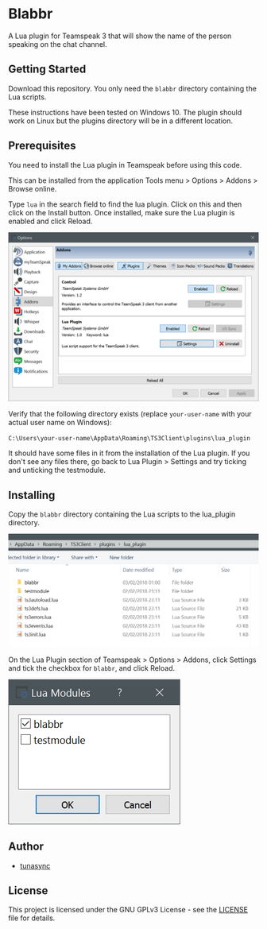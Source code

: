 # Blabbr

A Lua plugin for Teamspeak 3 that will show the name of the person speaking on the chat channel.

## Getting Started

Download this repository. You only need the `blabbr` directory containing the Lua scripts.

These instructions have been tested on Windows 10. The plugin should work on Linux but the plugins directory will be in a different location.

## Prerequisites

You need to install the Lua plugin in Teamspeak before using this code.

This can be installed from the application Tools menu > Options > Addons > Browse online.

Type `lua` in the search field to find the lua plugin. Click on this and then click on the Install button. Once installed, make sure the Lua plugin is enabled and click Reload.

![Lua addons](media/ts3-addons.png)

Verify that the following directory exists (replace `your-user-name` with your actual user name on Windows):

`C:\Users\your-user-name\AppData\Roaming\TS3Client\plugins\lua_plugin`

It should have some files in it from the installation of the Lua plugin. If you don't see any files there, go back to Lua Plugin > Settings and try ticking and unticking the testmodule.

## Installing

Copy the `blabbr` directory containing the Lua scripts to the lua_plugin directory.

![Lua plugins directory](media/explorer.png)

On the Lua Plugin section of Teamspeak > Options > Addons, click Settings and tick the checkbox for `blabbr`, and click Reload.

![Lua modules](media/ts3-lua-modules.png)

## Author

* [tunasync](https://github.com/tunasync)

## License

This project is licensed under the GNU GPLv3 License - see the [LICENSE](LICENSE) file for details.
